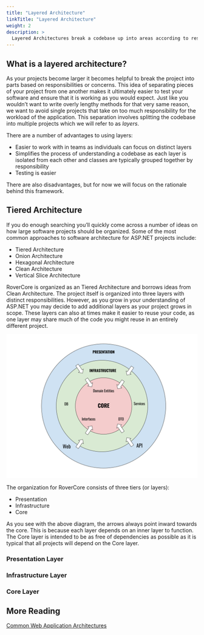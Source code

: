 ```yaml
---
title: "Layered Architecture"
linkTitle: "Layered Architecture"
weight: 2
description: >
  Layered Architectures break a codebase up into areas according to responsibilities or concerns.
---
```


## What is a layered architecture?

As your projects become larger it becomes helpful to break the project into parts based on responsibilities or concerns.  This idea of separating pieces of your project from one another makes it ultimately easier to test your software and ensure that it is working as you would expect.  Just like you wouldn’t want to write overly lengthy methods for that very same reason, we want to avoid single projects that take on too much responsibility for the workload of the application. This separation involves splitting the codebase into multiple projects which we will refer to as *layers*.

There are a number of advantages to using layers:
- Easier to work with in teams as individuals can focus on distinct layers
- Simplifies the process of understanding a codebase as each layer is isolated from each other and classes are typically grouped together by responsibility
- Testing is easier

There are also disadvantages, but for now we will focus on the rationale behind this framework.

## Tiered Architecture

If you do enough searching you’ll quickly come across a number of ideas on how large software projects should be organized.  Some of the most common approaches to software architecture for ASP.NET projects include:

- Tiered Architecture
- Onion Architecture
- Hexagonal Architecture
- Clean Architecture
- Vertical Slice Architecture

RoverCore is organized as an Tiered Architecture and borrows ideas from Clean Architecture. The project itself is organized into three layers with distinct responsibilities. However, as you grow in your understanding of ASP.NET you may decide to add additional layers as your project grows in scope.  These layers can also at times make it easier to reuse your code, as one layer may share much of the code you might reuse in an entirely different project.

<img src="/docs/concepts/layeredarchitecture.svg" width="600"/>

The organization for RoverCore consists of three tiers (or layers):
- Presentation
- Infrastructure
- Core

As you see with the above diagram, the arrows always point inward towards the core. This is because each layer depends on an inner layer to function. The Core layer is intended to be as free of dependencies as possible as it is typical that all projects will depend on the Core layer.


### Presentation Layer

### Infrastructure Layer

### Core Layer



## More Reading

[Common Web Application Architectures](https://docs.microsoft.com/en-us/dotnet/architecture/modern-web-apps-azure/common-web-application-architectures)